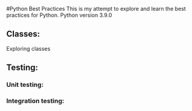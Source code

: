 #Python Best Practices
This is my attempt to explore and learn the best practices for Python.
Python version 3.9.0
## Classes:
Exploring classes
## Testing:
### Unit testing:
### Integration testing:

